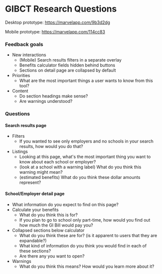 # GIBCT Research Questions

Desktop prototype: https://marvelapp.com/9b3d2dg

Mobile prototype: https://marvelapp.com/114cc83

### Feedback goals

- New interactions
  - (Mobile) Search results filters in a separate overlay
  - Benefits calculator fields hidden behind buttons
  - Sections on detail page are collapsed by default
- Priorities
  - What are the most important things a user wants to know from this tool?
- Content
  - Do section headings make sense?
  - Are warnings understood?

### Questions

#### Search results page

- Filters
  - If you wanted to see only employers and no schools in your search results, how would you do that?
- Listings
  - Looking at this page, what's the most important thing you want to know about each school or employer?
  - (look at a school with a warning label) What do you think this warning might mean?
  - (estimated benefits) What do you think these dollar amounts represent?

#### School/Employer detail page

- What information do you expect to find on this page?
- Calculate your benefits
  - What do you think this is for?
  - If you plan to go to school only part-time, how would you find out how much the GI Bill would pay you?
- Collapsed sections below calculator
  - What do you think these are for? (is it apparent to users that they are expandable?)
  - What kind of information do you think you would find in each of these sections?
  -  Are there any you want to open?
- Warnings
  - What do you think this means? How would you learn more about it?

